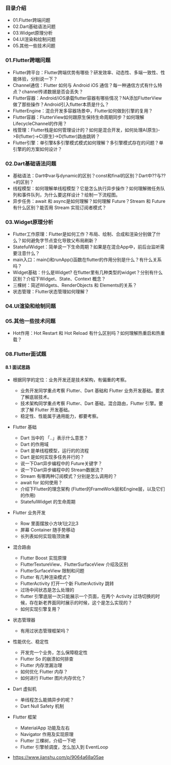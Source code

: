 ### 目录介绍
- 01.Flutter跨端问题
- 02.Dart基础语法问题
- 03.Widget原理分析
- 04.UI渲染和绘制问题
- 05.其他一些技术问题





### 01.Flutter跨端问题
- Flutter跨平台：Flutter跨端优势有哪些？研发效率、动态性、多端一致性、性能体验，分别说一下？
- Channel通信：Flutter 如何与 Android iOS 通信？每一种通信方式有什么特点？channel传递数据是否会丢失？
- Flutter容器：Android/iOS承载flutter容器有哪些情况？NA添加FlutterView做了那些操作？Android引入flutter本质是什么？
- FlutterEngine：混合开发多容器场景中，Flutter如何做到引擎的复用？
- Flutter容器：FlutterView如何跟原生保持生命周期同步？如何理解LifecycleChannel的作用？
- 栈管理：Flutter栈是如何管理设计的？如何是混合开发，如何处理A(原生)->B(flutter)->C(原生)->D(flutter)路由跳转？
- Flutter引擎：单引擎&多引擎模式模式如何理解？多引擎模式存在的问题？单引擎的的方案如何设计？



### 02.Dart基础语法问题
- 基础语法：Dart中var与dynamic的区别？const和final的区别？Dart中??与??=的区别？
- 线程模型：如何理解单线程模型？它是怎么执行异步操作？如何理解微任务队列和事件队列，为什么要这样设计？绘制一下流程图。
- 异步任务：await 和 async是如何理解？如何理解 Future？Stream 和 Future 有什么区别？能否用 Stream 实现订阅者模式？



### 03.Widget原理分析
- Flutter工作原理：Flutter是如何工作？布局、绘制、合成和渲染分别做了什么？如何避免字节点变化导致父布局刷新？
- StatefulWidget：简单说一下生命周期？如果是在混合App中，前后台监听需要注意什么？
- main入口：main()和runApp()函数在flutter的作用分别是什么？有什么关系吗？
- Widget基础：什么是Widget? 在flutter里有几种类型的widget？分别有什么区别？介绍下Widget、State、Context 概念？
- 三棵树：简述Widgets、RenderObjects 和 Elements的关系？
- 状态管理：Flutter状态管理如何理解？



### 04.UI渲染和绘制问题



### 05.其他一些技术问题
- Hot作用：Hot Restart 和 Hot Reload 有什么区别吗？如何理解热重启和热重载？



### 08.Flutter面试题
#### 8.1 面试思路
- 根据同学的定位：业务开发还是技术架构，有偏重的考察。
    - 业务开发同学重点考察 Flutter、Dart 基础和 Flutter 业务开发基础。要求了解底层技术。
    - 技术架构同学重点考察 Flutter、Dart 基础，混合路由，Flutter 引擎。要求了解 Flutter 开发基础。
    - 稳定性、性能属于通用能力，都要考察。
- Flutter 基础
    - Dart 当中的 「..」表示什么意思？
    - Dart 的作用域
    - Dart 是单线程模型，运行的的流程
    - Dart 是如何实现多任务并行的？
    - 说一下Dart异步编程中的 Future关键字？
    - 说一下Dart异步编程中的 Stream数据流？
    - Stream 有哪两种订阅模式？分别是怎么调用的？
    - await for 如何使用？
    - 介绍下Flutter的理念架构 (Flutter的FrameWork层和Engine层，以及它们的作用)
    - StatefulWidget 的生命周期
- Flutter 业务开发
    - Row 里面摆放小方块1比2比3
    - 屏幕 Container 随手势移动
    - 长列表如何实现吸顶效果
- 混合路由
    - Flutter Boost 实现原理
    - FlutterTextureView、FlutterSurfaceView 介绍及区别
    - FlutterSurfaceView 限制和问题
    - Flutter 有几种渲染模式？
    - FlutterActivity 打开一个新 FlutterActivity 跳转
    - 过场中间状态是怎么处理的
    - flutter 引擎底层一次只能展示一个页面，在两个 Activity 过场切换的时候，存在新老界面同时展示的时候，这个是怎么实现的？
    - 如何实现引擎复用？
- 状态管理器
    - 有用过状态管理框架吗？
- 性能优化、稳定性
    - 开发完一个业务，怎么保障稳定性
    - Flutter So 的崩溃如何排查
    - Flutter 内存泄漏治理
    - 如何优化 Flutter 内存？
    - 如何进行 Flutter 图片内存优化？
- Dart 虚拟机
    - 单线程怎么能搞异步的呢？
    - Dart Null Safety 机制
- Flutter 框架
    - MaterialApp 功能及左右
    - Navigator 作用及实现原理 
    - Flutter 三棵树，介绍一下吧
    - Flutter 引擎帧调度，怎么加入到 EventLoop


- https://www.jianshu.com/p/9064a68a05ae











